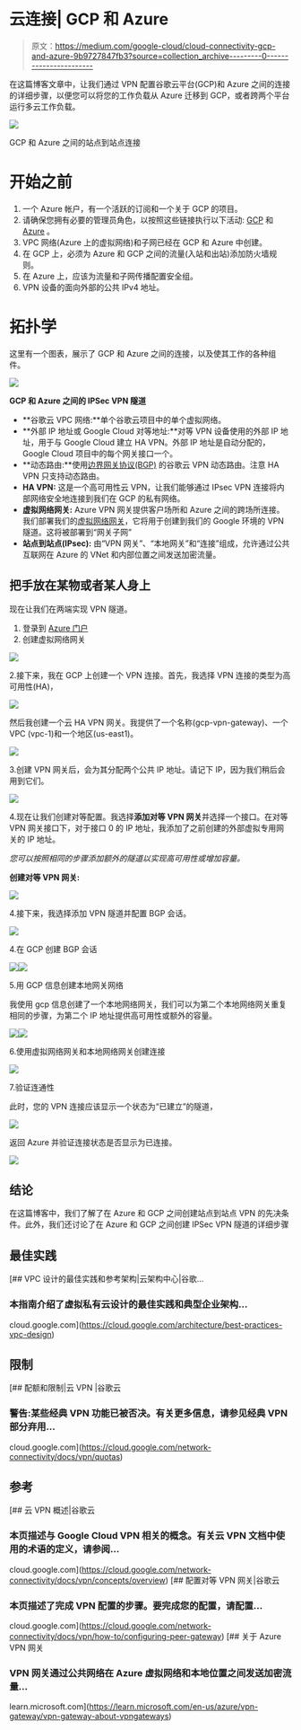 # 云连接| GCP 和 Azure

> 原文：<https://medium.com/google-cloud/cloud-connectivity-gcp-and-azure-9b9727847fb3?source=collection_archive---------0----------------------->

在这篇博客文章中，让我们通过 VPN 配置谷歌云平台(GCP)和 Azure 之间的连接的详细步骤，以便您可以将您的工作负载从 Azure 迁移到 GCP，或者跨两个平台运行多云工作负载。

![](img/c5f748e14159db7b3adda99bf1bbdf53.png)

GCP 和 Azure 之间的站点到站点连接

# 开始之前

1.  一个 Azure 帐户，有一个活跃的订阅和一个关于 GCP 的项目。
2.  请确保您拥有必要的管理员角色，以按照这些链接执行以下活动: [GCP](https://cloud.google.com/iam/docs/job-functions/networking) 和 [Azure](https://learn.microsoft.com/en-us/azure/role-based-access-control/overview) 。
3.  VPC 网络(Azure 上的虚拟网络)和子网已经在 GCP 和 Azure 中创建。
4.  在 GCP 上，必须为 Azure 和 GCP 之间的流量(入站和出站)添加防火墙规则。
5.  在 Azure 上，应该为流量和子网传播配置安全组。
6.  VPN 设备的面向外部的公共 IPv4 地址。

# 拓扑学

这里有一个图表，展示了 GCP 和 Azure 之间的连接，以及使其工作的各种组件。

![](img/6daa628cef149a1356692fe486a4bdfe.png)

**GCP 和 Azure 之间的 IPSec VPN 隧道**

*   **谷歌云 VPC 网络:**单个谷歌云项目中的单个虚拟网络。
*   **外部 IP 地址或 Google Cloud 对等地址:**对等 VPN 设备使用的外部 IP 地址，用于与 Google Cloud 建立 HA VPN。外部 IP 地址是自动分配的，Google Cloud 项目中的每个网关接口一个。
*   **动态路由:**使用[边界网关协议(BGP)](https://wikipedia.org/wiki/Border_Gateway_Protocol) 的谷歌云 VPN 动态路由。注意 HA VPN 只支持动态路由。
*   **HA VPN:** 这是一个高可用性云 VPN，让我们能够通过 IPsec VPN 连接将内部网络安全地连接到我们在 GCP 的私有网络。
*   **虚拟网络网关:** Azure VPN 网关提供客户场所和 Azure 之间的跨场所连接。我们部署我们的[虚拟网络网关](https://docs.microsoft.com/en-us/azure/vpn-gateway/vpn-gateway-about-vpngateways)，它将用于创建到我们的 Google 环境的 VPN 隧道。这将被部署到“网关子网”
*   **站点到站点(IPsec):** 由“VPN 网关”、“本地网关”和“连接”组成，允许通过公共互联网在 Azure 的 VNet 和内部位置之间发送加密流量。

## 把手放在某物或者某人身上

现在让我们在两端实现 VPN 隧道。

1.  登录到 [Azure 门户](https://portal.azure.com/)
2.  创建虚拟网络网关

![](img/a54bc16465f29431bf798d5b3589ea2b.png)

2.接下来，我在 GCP 上创建一个 VPN 连接。首先，我选择 VPN 连接的类型为高可用性(HA)，

![](img/3a7b3724f483488d589c37ddff90b723.png)

然后我创建一个云 HA VPN 网关。我提供了一个名称(gcp-vpn-gateway)、一个 VPC (vpc-1)和一个地区(us-east1)。

![](img/108a99724ef8d45466aa512d45ff5cd0.png)

3.创建 VPN 网关后，会为其分配两个公共 IP 地址。请记下 IP，因为我们稍后会用到它们。

![](img/b72885d42787f18492aab54fd1241134.png)

4.现在让我们创建对等配置。我选择**添加对等 VPN 网关**并选择一个接口。在对等 VPN 网关接口下，对于接口 0 的 IP 地址，我添加了之前创建的外部虚拟专用网关的 IP 地址。

*您可以按照相同的步骤添加额外的隧道以实现高可用性或增加容量。*

**创建对等 VPN 网关:**

![](img/1bb354ebdd1450f6578e51c130f0c964.png)

4.接下来，我选择添加 VPN 隧道并配置 BGP 会话。

![](img/a243dabd207aa9403611e1824ddc35df.png)

4.在 GCP 创建 BGP 会话

![](img/f1e79fcbb06323004605e962ba822eb6.png)![](img/a478182846c015be3a205321daa6b33c.png)

5.用 GCP 信息创建本地网关网络

我使用 gcp 信息创建了一个本地网络网关，我们可以为第二个本地网络网关重复相同的步骤，为第二个 IP 地址提供高可用性或额外的容量。

![](img/ee4f33e93a3c607964a6c524ae8732b1.png)![](img/3cab17f84ee13610aa3f704447c401a2.png)

6.使用虚拟网络网关和本地网络网关创建连接

![](img/464d942304de1f4cebccbece8f89451e.png)

7.验证连通性

此时，您的 VPN 连接应该显示一个状态为“已建立”的隧道，

![](img/aae95c9743d71575bb6edbe82e282b34.png)

返回 Azure 并验证连接状态是否显示为已连接。

![](img/e4b1c1666258b11952c22453eb50f9e0.png)

## **结论**

在这篇博客中，我们了解了在 Azure 和 GCP 之间创建站点到站点 VPN 的先决条件。此外，我们还讨论了在 Azure 和 GCP 之间创建 IPSec VPN 隧道的详细步骤

## 最佳实践

[](https://cloud.google.com/architecture/best-practices-vpc-design) [## VPC 设计的最佳实践和参考架构|云架构中心|谷歌…

### 本指南介绍了虚拟私有云设计的最佳实践和典型企业架构…

cloud.google.com](https://cloud.google.com/architecture/best-practices-vpc-design) 

## 限制

[](https://cloud.google.com/network-connectivity/docs/vpn/quotas) [## 配额和限制|云 VPN |谷歌云

### 警告:某些经典 VPN 功能已被否决。有关更多信息，请参见经典 VPN 部分弃用…

cloud.google.com](https://cloud.google.com/network-connectivity/docs/vpn/quotas) 

## 参考

[](https://cloud.google.com/network-connectivity/docs/vpn/concepts/overview) [## 云 VPN 概述|谷歌云

### 本页描述与 Google Cloud VPN 相关的概念。有关云 VPN 文档中使用的术语的定义，请参阅…

cloud.google.com](https://cloud.google.com/network-connectivity/docs/vpn/concepts/overview) [](https://cloud.google.com/network-connectivity/docs/vpn/how-to/configuring-peer-gateway) [## 配置对等 VPN 网关|谷歌云

### 本页描述了完成 VPN 配置的步骤。要完成您的配置，请配置…

cloud.google.com](https://cloud.google.com/network-connectivity/docs/vpn/how-to/configuring-peer-gateway) [](https://learn.microsoft.com/en-us/azure/vpn-gateway/vpn-gateway-about-vpngateways) [## 关于 Azure VPN 网关

### VPN 网关通过公共网络在 Azure 虚拟网络和本地位置之间发送加密流量…

learn.microsoft.com](https://learn.microsoft.com/en-us/azure/vpn-gateway/vpn-gateway-about-vpngateways)
